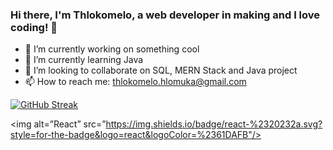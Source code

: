 ### Hi there, I'm Thlokomelo, a web developer in making and I love coding! 👋

- 🔭 I’m currently working on something cool
- 🌱 I’m currently learning Java
- 👯 I’m looking to collaborate on SQL, MERN Stack and Java project
- 📫 How to reach me: thlokomelo.hlomuka@gmail.com

[![GitHub Streak](http://github-readme-streak-stats.herokuapp.com?user=thlokomelo&theme=vision-friendly-dark)](https://git.io/streak-stats)

<img alt=”React” src=”https://img.shields.io/badge/react-%2320232a.svg?style=for-the-badge&logo=react&logoColor=%2361DAFB"/>



